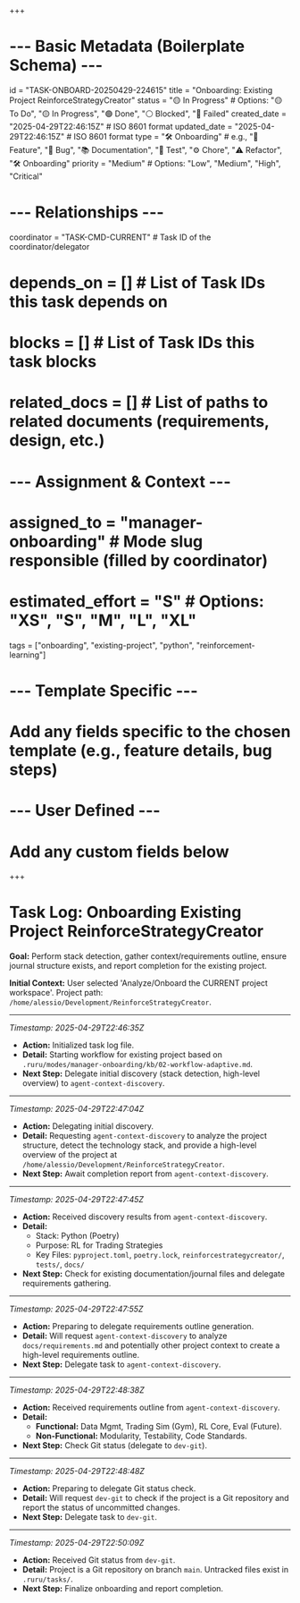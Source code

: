 +++
# --- Basic Metadata (Boilerplate Schema) ---
id = "TASK-ONBOARD-20250429-224615"
title = "Onboarding: Existing Project ReinforceStrategyCreator"
status = "🟡 In Progress" # Options: "🟡 To Do", "🟡 In Progress", "🟢 Done", "⚪ Blocked", "🔴 Failed"
created_date = "2025-04-29T22:46:15Z" # ISO 8601 format
updated_date = "2025-04-29T22:46:15Z" # ISO 8601 format
type = "🛠️ Onboarding" # e.g., "🌟 Feature", "🐞 Bug", "📚 Documentation", "🧪 Test", "⚙️ Chore", "⚠️ Refactor", "🛠️ Onboarding"
priority = "Medium" # Options: "Low", "Medium", "High", "Critical"
# --- Relationships ---
coordinator = "TASK-CMD-CURRENT" # Task ID of the coordinator/delegator
# depends_on = [] # List of Task IDs this task depends on
# blocks = [] # List of Task IDs this task blocks
# related_docs = [] # List of paths to related documents (requirements, design, etc.)
# --- Assignment & Context ---
# assigned_to = "manager-onboarding" # Mode slug responsible (filled by coordinator)
# estimated_effort = "S" # Options: "XS", "S", "M", "L", "XL"
tags = ["onboarding", "existing-project", "python", "reinforcement-learning"]
# --- Template Specific ---
# Add any fields specific to the chosen template (e.g., feature details, bug steps)
# --- User Defined ---
# Add any custom fields below
+++

# Task Log: Onboarding Existing Project ReinforceStrategyCreator

**Goal:** Perform stack detection, gather context/requirements outline, ensure journal structure exists, and report completion for the existing project.

**Initial Context:** User selected 'Analyze/Onboard the CURRENT project workspace'. Project path: `/home/alessio/Development/ReinforceStrategyCreator`.

---
*Timestamp: 2025-04-29T22:46:35Z*

*   **Action:** Initialized task log file.
*   **Detail:** Starting workflow for existing project based on `.ruru/modes/manager-onboarding/kb/02-workflow-adaptive.md`.
*   **Next Step:** Delegate initial discovery (stack detection, high-level overview) to `agent-context-discovery`.
---
*Timestamp: 2025-04-29T22:47:04Z*

*   **Action:** Delegating initial discovery.
*   **Detail:** Requesting `agent-context-discovery` to analyze the project structure, detect the technology stack, and provide a high-level overview of the project at `/home/alessio/Development/ReinforceStrategyCreator`.
*   **Next Step:** Await completion report from `agent-context-discovery`.
---
*Timestamp: 2025-04-29T22:47:45Z*

*   **Action:** Received discovery results from `agent-context-discovery`.
*   **Detail:**
    *   Stack: Python (Poetry)
    *   Purpose: RL for Trading Strategies
    *   Key Files: `pyproject.toml`, `poetry.lock`, `reinforcestrategycreator/`, `tests/`, `docs/`
*   **Next Step:** Check for existing documentation/journal files and delegate requirements gathering.
---
*Timestamp: 2025-04-29T22:47:55Z*

*   **Action:** Preparing to delegate requirements outline generation.
*   **Detail:** Will request `agent-context-discovery` to analyze `docs/requirements.md` and potentially other project context to create a high-level requirements outline.
*   **Next Step:** Delegate task to `agent-context-discovery`.
---
*Timestamp: 2025-04-29T22:48:38Z*

*   **Action:** Received requirements outline from `agent-context-discovery`.
*   **Detail:**
    *   **Functional:** Data Mgmt, Trading Sim (Gym), RL Core, Eval (Future).
    *   **Non-Functional:** Modularity, Testability, Code Standards.
*   **Next Step:** Check Git status (delegate to `dev-git`).
---
*Timestamp: 2025-04-29T22:48:48Z*

*   **Action:** Preparing to delegate Git status check.
*   **Detail:** Will request `dev-git` to check if the project is a Git repository and report the status of uncommitted changes.
*   **Next Step:** Delegate task to `dev-git`.
---
*Timestamp: 2025-04-29T22:50:09Z*

*   **Action:** Received Git status from `dev-git`.
*   **Detail:** Project is a Git repository on branch `main`. Untracked files exist in `.ruru/tasks/`.
*   **Next Step:** Finalize onboarding and report completion.